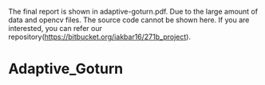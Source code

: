 The final report is shown in adaptive-goturn.pdf. Due to the large amount of data and opencv files. The source code cannot be shown here. If you are interested, you can refer our repository(https://bitbucket.org/iakbar16/271b_project).

# Adaptive_Goturn
